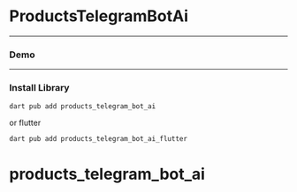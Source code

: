 # ProductsTelegramBotAi


---

### Demo

---

### Install Library

```bash
dart pub add products_telegram_bot_ai
```

or flutter

```bash
dart pub add products_telegram_bot_ai_flutter
```
 # products_telegram_bot_ai
